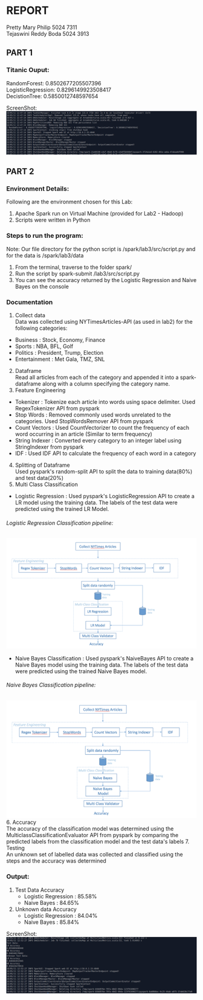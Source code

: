 # REPORT

Pretty Mary Philip 5024 7311   
Tejaswini Reddy Boda 5024 3913

## PART 1
### Titanic Ouput:
RandomForest: 0.8502677205507396  
LogisticRegression: 0.8296149923508417  
DecistionTree: 0.5850012748597654

ScreenShot:
![alt text](outputTitanic.png)

## PART 2
### Environment Details:
Following are the environment chosen for this Lab:
1. Apache Spark run on Virtual Machine (provided for Lab2 - Hadoop)
2. Scripts were written in Python

### Steps to run the program:
Note: Our file directory for the python script is /spark/lab3/src/script.py and for the data is /spark/lab3/data
1. From the terminal, traverse to the folder spark/
2. Run the script by spark-submit /lab3/src/script.py
3. You can see the accuracy returned by the Logistic Regression and Naive Bayes on the console

### Documentation

1. Collect data   
Data was collected using NYTimesArticles-API (as used in lab2) for the following categories:
  - Business : Stock, Economy, Finance
  - Sports : NBA, BFL, Golf
  - Politics : President, Trump, Election
  - Entertainment : Met Gala, TMZ, SNL
2. Dataframe   
Read all articles from each of the category and appended it into a spark-dataframe along with a column specifying the category name.
3. Feature Engineering   
  - Tokenizer : Tokenize each article into words using space delimiter. Used RegexTokenizer API from pyspark
  - Stop Words : Removed commonly used words unrelated to the categories. Used StopWordsRemover API from pyspark
  - Count Vectors : Used CountVectorizer to count the frequency of each word occurring in an article (Similar to term frequency)
  -  String Indexer : Converted every category to an integer label using StringIndexer from pyspark
  - IDF : Used IDF API to calculate
 the frequency of each word in a category
4. Splitting of Dataframe   
Used pyspark's random-split API to split the data to training data(80%) and test data(20%)
5. Multi Class Classification   
  - Logistic Regression : Used pyspark's LogisticRegression API to create a LR model using the training data. The labels of the test data were predicted using the trained LR Model.
###### Logistic Regression Classification pipeline:
![alt text](LRModel.png)
  - Naive Bayes Classification : Used pyspark's NaiveBayes API to create a Naive Bayes model using the training data. The labels of the test data were predicted using the trained Naive Bayes model.     
###### Naive Bayes Classification pipeline:
![alt text](NaiveBayesModel.png)
6. Accuracy   
The accuracy of the classification model was determined using the MulticlassClassificationEvaluator API from pyspark by comparing the predicted labels from the classification model and the test data's labels
7. Testing   
An unknown set of labelled data was collected and classified using the steps and the accuracy was determined

### Output:
1. Test Data Accuracy  
    - Logistic Regression : 85.58%
    - Naive Bayes : 84.65%
2. Unknown data Accuracy
    - Logistic Regression : 84.04%
    - Naive Bayes : 85.84%

ScreenShot:
![alt text](FinalScreenshot.png)
